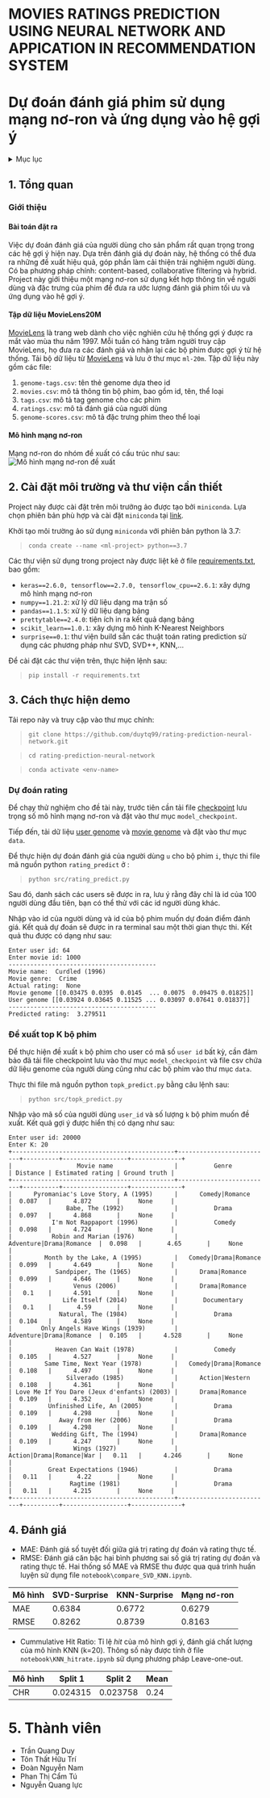 # MOVIES RATINGS PREDICTION USING NEURAL NETWORK AND APPICATION IN RECOMMENDATION SYSTEM
# Dự đoán đánh giá phim sử dụng mạng nơ-ron và ứng dụng vào hệ gợi ý
<details> 
<summary>Mục lục</summary>

  - [1. Tổng quan](#1-tổng-quan)
    - [Giới thiệu](#giới-thiệu)
    - [Cấu trúc project](#cấu-trúc-project)
  - [2. Cài đặt môi trường và thư viện cần thiết](#2-cài-đặt-môi-trường-và-thư-viện-cần-thiết)
  - [3. Cách thực hiện demo](#3-cách-thực-hiện-demo)
  - [4. Đánh giá](#4-đánh-giá)
  - [5. Thành viên](#5-thành-viên)
  - [6. Tài liệu tham khảo](#6-tài-liệu-tham-khảo)

</details>

## 1. Tổng quan
### Giới thiệu
#### Bài toán đặt ra
Việc dự đoán đánh giá của người dùng cho sản phẩm rất quan trọng trong các hệ gợi ý hiện nay. Dựa trên đánh giá dự đoán này, hệ thống có thể đưa ra những đề xuất hiệu quả, góp phần làm cải thiện trải nghiệm người dùng.
Có ba phương pháp chính: content-based, collaborative filtering và hybrid. Project này giới thiệu một mạng nơ-ron sử dụng kết hợp thông tin về người dùng và đặc trưng của phim để đưa ra ước lượng đánh giá phim tối ưu và ứng dụng vào hệ gợi ý.
#### Tập dữ liệu MovieLens20M
[MovieLens](www.movielens.umn.edu) là trang web dành cho việc nghiên cứu hệ thống gợi ý được ra mắt vào mùa thu năm 1997. Mỗi tuần có hàng trăm người truy cập MovieLens, họ đưa ra các đánh giá và nhận lại các bộ phim được gợi ý từ hệ thống. Tải bộ dữ liệu từ [MovieLens](www.movielens.umn.edu) và lưu ở thư mục `ml-20m`.
Tập dữ liệu này gồm các file:
1. `genome-tags.csv`: tên thẻ genome dựa theo id
2. `movies.csv`: mô tả thông tin bộ phim, bao gồm id, tên, thể loại
3. `tags.csv`: mô tả tag genome cho các phim
4. `ratings.csv`: mô tả đánh giá của người dùng
5. `genome-scores.csv`: mô tả đặc trưng phim theo thể loại

#### Mô hình mạng nơ-ron 
Mạng nơ-ron do nhóm đề xuất có cấu trúc như sau:
![Mô hình mạng nơ-ron đề xuất](/images/model.png)


## 2. Cài đặt môi trường và thư viện cần thiết
Project này được cài đặt trên môi trưởng ảo được tạo bởi `miniconda`. Lựa chọn phiên bản phù hợp và cài đặt `miniconda` tại [link](https://docs.conda.io/en/latest/miniconda.html).

Khởi tạo môi trường ảo sử dụng `miniconda` với phiên bản python là 3.7:
> `conda create --name <ml-project> python==3.7`

Các thư viện sử dụng trong project này được liệt kê ở file [requirements.txt](#requirements.txt), bao gồm:
- `keras==2.6.0, tensorflow==2.7.0, tensorflow_cpu==2.6.1`: xây dựng mô hình mạng nơ-ron
- `numpy==1.21.2`: xử lý dữ liệu dạng ma trận số
- `pandas==1.1.5`: xử lý dữ liệu dạng bảng
- `prettytable==2.4.0`: tiện ích in ra kết quả dạng bảng
- `scikit_learn==1.0.1`: xây dựng mô hình K-Nearest Neighbors
- `surprise==0.1`: thư viện build sẵn các thuật toán rating prediction sử dụng các phương pháp như SVD, SVD++, KNN,...

Để cài đặt các thư viện trên, thực hiện lệnh sau:
>`pip install -r requirements.txt`

## 3. Cách thực hiện demo
Tải repo này và truy cập vào thư mục chính:
> `git clone https://github.com/duytq99/rating-prediction-neural-network.git`

> `cd rating-prediction-neural-network`

> `conda activate <env-name>`
### Dự đoán rating
Để chạy thử nghiệm cho đề tài này, trước tiên cần tải file [checkpoint](#link-to-checkpoint) lưu trọng số mô hình mạng nơ-ron và đặt vào thư mục `model_checkpoint`.

Tiếp đến, tải dữ liệu [user genome](#link-to-user-genome) và [movie genome](#link-to-movie-genome) và đặt vào thư mục `data`.

Để thực hiện dự đoán đánh giá của người dùng `u` cho bộ phim `i`, thực thi file mã nguồn python `rating_predict` ở :
> `python src/rating_predict.py` 

Sau đó, danh sách các users sẽ được in ra, lưu ý rằng đây chỉ là id của 100 người dùng đầu tiên, bạn có thể thử với các id người dùng khác.

Nhập vào id của người dùng và id của bộ phim muốn dự đoán điểm đánh giá. Kết quả dự đoán sẽ được in ra terminal sau một thời gian thực thi. Kết quả thu được có dạng như sau:
```
Enter user id: 64
Enter movie id: 1000
-----------------------------------------
Movie name:  Curdled (1996)
Movie genre:  Crime
Actual rating:  None
Movie genome [[0.03475 0.0395  0.0145  ... 0.0075  0.09475 0.01825]]
User genome [[0.03924 0.03645 0.11525 ... 0.03097 0.07641 0.01837]]
-----------------------------------------
Predicted rating:  3.279511
```

### Đề xuất top K bộ phim

Để thực hiện đề xuất `k` bộ phim cho user có mã số `user id` bất kỳ, cần đảm bảo đã tải file checkpoint lưu vào thư mục `model_checkpoint` và file csv chứa dữ liệu genome của người dùng cũng như các bộ phim vào thư mục `data`.

Thực thi file mã nguồn python `topk_predict.py` bằng câu lệnh sau:
> `python src/topk_predict.py`

Nhập vào mã số của người dùng `user_id` và số lượng `k` bộ phim muốn đề xuất. Kết quả gợi ý được hiển thị có dạng như sau:
```
Enter user id: 20000
Enter K: 20
+---------------------------------------------+--------------------------+----------+------------------+--------------+
|                  Movie name                 |          Genre           | Distance | Estimated rating | Ground truth |
+---------------------------------------------+--------------------------+----------+------------------+--------------+
|      Pyromaniac's Love Story, A (1995)      |      Comedy|Romance      |  0.087   |      4.872       |     None     |
|               Babe, The (1992)              |          Drama           |  0.097   |      4.868       |     None     |
|           I'm Not Rappaport (1996)          |          Comedy          |  0.098   |      4.724       |     None     |
|           Robin and Marian (1976)           | Adventure|Drama|Romance  |  0.098   |       4.65       |     None     |
|         Month by the Lake, A (1995)         |   Comedy|Drama|Romance   |  0.099   |      4.649       |     None     |
|            Sandpiper, The (1965)            |      Drama|Romance       |  0.099   |      4.646       |     None     |
|                 Venus (2006)                |      Drama|Romance       |   0.1    |      4.591       |     None     |
|              Life Itself (2014)             |       Documentary        |   0.1    |       4.59       |     None     |
|             Natural, The (1984)             |          Drama           |  0.104   |      4.589       |     None     |
|        Only Angels Have Wings (1939)        | Adventure|Drama|Romance  |  0.105   |      4.528       |     None     |
|            Heaven Can Wait (1978)           |          Comedy          |  0.105   |      4.527       |     None     |
|         Same Time, Next Year (1978)         |   Comedy|Drama|Romance   |  0.108   |      4.497       |     None     |
|               Silverado (1985)              |      Action|Western      |  0.108   |      4.361       |     None     |
| Love Me If You Dare (Jeux d'enfants) (2003) |      Drama|Romance       |  0.109   |      4.352       |     None     |
|          Unfinished Life, An (2005)         |          Drama           |  0.109   |      4.298       |     None     |
|             Away from Her (2006)            |          Drama           |  0.109   |      4.298       |     None     |
|           Wedding Gift, The (1994)          |      Drama|Romance       |  0.109   |      4.247       |     None     |
|                 Wings (1927)                | Action|Drama|Romance|War |   0.11   |      4.246       |     None     |
|          Great Expectations (1946)          |          Drama           |   0.11   |       4.22       |     None     |
|                Ragtime (1981)               |          Drama           |   0.11   |      4.215       |     None     |
+---------------------------------------------+--------------------------+----------+------------------+--------------+
```

## 4. Đánh giá
- MAE: Đánh giá số tuyệt đối giữa giá trị rating dự đoán và rating thực tế.
- RMSE: Đánh giá căn bậc hai bình phương sai số giá trị rating dự đoán và rating thực tế. Hai thống số MAE và RMSE thu được qua quá trình huấn luyện sử dụng file `notebook\compare_SVD_KNN.ipynb`.

| Mô hình  | SVD-Surprise | KNN-Surprise | Mạng nơ-ron |
| ---------| -----------  | -----------  | ----------- |
| MAE      | 0.6384       | 0.6772       | 0.6279      |
| RMSE     | 0.8262       |0.8739        | 0.8163      |

- Cummulative Hit Ratio: Tỉ lệ _hit_ của mô hình gợi ý, đánh giá chất lượng của mô hình KNN (k=20). Thông số này được tính ở file `notebook\KNN_hitrate.ipynb` sử dụng phương pháp Leave-one-out.

| Mô hình | Split 1  | Split 2  |  Mean    |
| ------- | -------- | -------- | -------- | 
| CHR     | 0.024315 | 0.023758 | 0.24     |

# 5. Thành viên
- Trần Quang Duy
- Tôn Thất Hữu Trí 
- Đoàn Nguyễn Nam 
- Phan Thị Cẩm Tú
- Nguyễn Quang lực